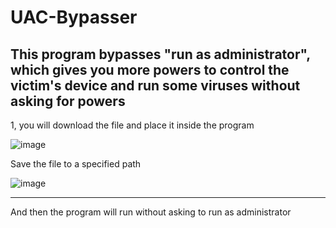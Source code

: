 # UAC-Bypasser
This program bypasses "run as administrator",
which gives you more powers to control the victim's device and run some viruses without asking for powers
----------------------------------------------------------------------------------------------------------
1, you will download the file and place it inside the program

![image](https://github.com/ALMASONYH/UAC-Bypasser/assets/117776155/15230c38-964b-4fb2-9127-58c796681102)

Save the file to a specified path

![image](https://github.com/ALMASONYH/UAC-Bypasser/assets/117776155/55000b6b-3133-4f71-a5d8-de26845a7c42)

-------------------------------------------------------------------------
And then the program will run without asking to run as administrator
